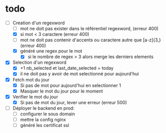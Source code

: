 # todo

- [ ] Creation d'un regexword
  - [ ] mot ne doit pas exister dans le référentiel regexword, (erreur 400) 
  - [x] si mot < 3 caractere (erreur 400)
  - [ ] mot ne doit pas contenir d'accents ou caractere autre que [a-z]{3,} (erreur 400)
  - [x] généré une regex pour le mot
    - [x] si le nombre de regex > 3 alors merge les derniers elements
- [x] Selection d'un regexword
  - [x] +1 nb_selected et last_date_selected = today
  - [x] il ne doit pas y avoir de mot selectionné pour aujourd'hui
- [x] Fetch mot du jour
  - [x] Si pas de mot pour aujourd'hui en selectionner 1
  - [x] Masquer le mot du jour pour le moment
- [x] Verifier le mot du jour
  - [x] Si pas de mot du jour, lever une erreur (erreur 500)
- [ ] Déployer le backend en prod:
  - [ ] configurer le sous domain
  - [ ] mettre la config nginx
  - [ ] généré les certificat ssl
